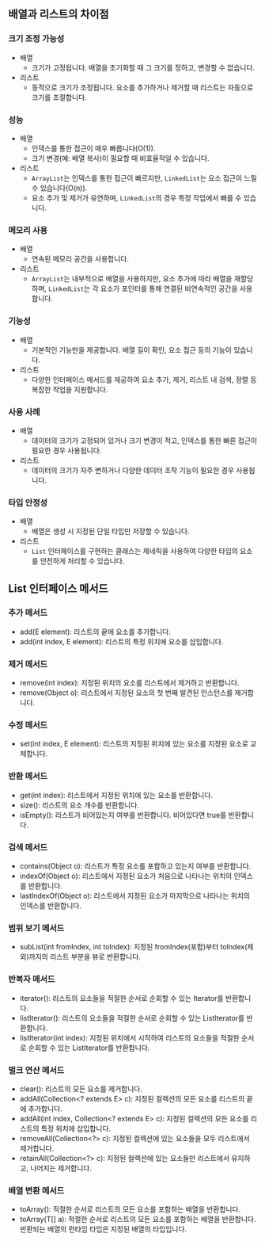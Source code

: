 ## 배열과 리스트의 차이점

### 크기 조정 가능성
- 배열
  - 크기가 고정됩니다. 배열을 초기화할 때 그 크기를 정하고, 변경할 수 없습니다.
- 리스트
  - 동적으로 크기가 조정됩니다. 요소를 추가하거나 제거할 때 리스트는 자동으로 크기를 조절합니다.

### 성능
- 배열
  - 인덱스를 통한 접근이 매우 빠릅니다(O(1)).
  - 크기 변경(예: 배열 복사)이 필요할 때 비효율적일 수 있습니다.
- 리스트
  - `ArrayList`는 인덱스를 통한 접근이 빠르지만, `LinkedList`는 요소 접근이 느릴 수 있습니다(O(n)).
  - 요소 추가 및 제거가 유연하며, `LinkedList`의 경우 특정 작업에서 빠를 수 있습니다.

### 메모리 사용
- 배열
  - 연속된 메모리 공간을 사용합니다.
- 리스트
  - `ArrayList`는 내부적으로 배열을 사용하지만, 요소 추가에 따라 배열을 재할당하며, `LinkedList`는 각 요소가 포인터를 통해 연결된 비연속적인 공간을 사용합니다.

### 기능성
- 배열
  - 기본적인 기능만을 제공합니다. 배열 길이 확인, 요소 접근 등의 기능이 있습니다.
- 리스트
  - 다양한 인터페이스 메서드를 제공하여 요소 추가, 제거, 리스트 내 검색, 정렬 등 복잡한 작업을 지원합니다.

### 사용 사례
- 배열
  - 데이터의 크기가 고정되어 있거나 크기 변경이 적고, 인덱스를 통한 빠른 접근이 필요한 경우 사용됩니다.
- 리스트
  - 데이터의 크기가 자주 변하거나 다양한 데이터 조작 기능이 필요한 경우 사용됩니다.

### 타입 안정성
- 배열
  - 배열은 생성 시 지정된 단일 타입만 저장할 수 있습니다.
- 리스트
  - `List` 인터페이스를 구현하는 클래스는 제네릭을 사용하여 다양한 타입의 요소를 안전하게 처리할 수 있습니다.


## List 인터페이스 메서드

### 추가 메서드
- add(E element): 리스트의 끝에 요소를 추가합니다.
- add(int index, E element): 리스트의 특정 위치에 요소를 삽입합니다.

### 제거 메서드
- remove(int index): 지정된 위치의 요소를 리스트에서 제거하고 반환합니다.
- remove(Object o): 리스트에서 지정된 요소의 첫 번째 발견된 인스턴스를 제거합니다.

### 수정 메서드
- set(int index, E element): 리스트의 지정된 위치에 있는 요소를 지정된 요소로 교체합니다.

### 반환 메서드 
- get(int index): 리스트에서 지정된 위치에 있는 요소를 반환합니다.
- size(): 리스트의 요소 개수를 반환합니다.
- isEmpty(): 리스트가 비어있는지 여부를 반환합니다. 비어있다면 true를 반환합니다.

### 검색 메서드
- contains(Object o): 리스트가 특정 요소를 포함하고 있는지 여부를 반환합니다.
- indexOf(Object o): 리스트에서 지정된 요소가 처음으로 나타나는 위치의 인덱스를 반환합니다.
- lastIndexOf(Object o): 리스트에서 지정된 요소가 마지막으로 나타나는 위치의 인덱스를 반환합니다.

### 범위 보기 메서드
- subList(int fromIndex, int toIndex): 지정된 fromIndex(포함)부터 toIndex(제외)까지의 리스트 부분을 뷰로 반환합니다.

### 반복자 메서드
- iterator(): 리스트의 요소들을 적절한 순서로 순회할 수 있는 Iterator를 반환합니다.
- listIterator(): 리스트의 요소들을 적절한 순서로 순회할 수 있는 ListIterator를 반환합니다.
- listIterator(int index): 지정된 위치에서 시작하여 리스트의 요소들을 적절한 순서로 순회할 수 있는 ListIterator를 반환합니다.

### 벌크 연산 메서드
- clear(): 리스트의 모든 요소를 제거합니다.
- addAll(Collection<? extends E> c): 지정된 컬렉션의 모든 요소를 리스트의 끝에 추가합니다.
- addAll(int index, Collection<? extends E> c): 지정된 컬렉션의 모든 요소를 리스트의 특정 위치에 삽입합니다.
- removeAll(Collection<?> c): 지정된 컬렉션에 있는 요소들을 모두 리스트에서 제거합니다.
- retainAll(Collection<?> c): 지정된 컬렉션에 있는 요소들만 리스트에서 유지하고, 나머지는 제거합니다.

### 배열 변환 메서드
- toArray(): 적절한 순서로 리스트의 모든 요소를 포함하는 배열을 반환합니다.
- toArray(T[] a): 적절한 순서로 리스트의 모든 요소를 포함하는 배열을 반환합니다. 반환되는 배열의 런타임 타입은 지정된 배열의 타입입니다.
